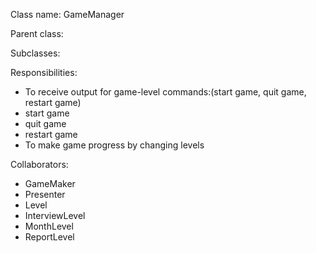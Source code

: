 Class name: GameManager

Parent class:

Subclasses:

Responsibilities:
* To receive output for game-level commands:(start game, quit game, restart game)
* start game
* quit game
* restart game
* To make game progress by changing levels

Collaborators:
* GameMaker
* Presenter
* Level
* InterviewLevel
* MonthLevel
* ReportLevel